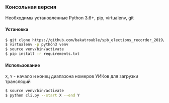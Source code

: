 ### Консольная версия
Необходимы установленные Python 3.6+, pip, virtualenv, git

#### Установка
```bash
$ git clone https://github.com/bakatrouble/spb_elections_recorder_2019/
$ virtualenv -p python3 venv
$ source venv/bin/activate
$ pip install -r requirements.txt
```

#### Использование
`X`, `Y` - начало и конец диапазона номеров УИКов для загрузки трансляций
```bash
$ source venv/bin/activate
$ python cli.py --start X --end Y
```